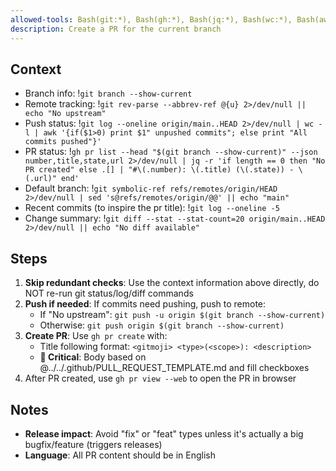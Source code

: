 ```yaml
---
allowed-tools: Bash(git:*), Bash(gh:*), Bash(jq:*), Bash(wc:*), Bash(awk:*), Bash(sed:*), Bash(echo:*), Base(print:*)
description: Create a PR for the current branch
---
```


<ultrathink />

## Context

- Branch info: !`git branch --show-current`
- Remote tracking: !`git rev-parse --abbrev-ref @{u} 2>/dev/null || echo "No upstream"`
- Push status: !`git log --oneline origin/main..HEAD 2>/dev/null | wc -l | awk '{if($1>0) print $1" unpushed commits"; else print "All commits pushed"}'`
- PR status: !`gh pr list --head "$(git branch --show-current)" --json number,title,state,url 2>/dev/null | jq -r 'if length == 0 then "No PR created" else .[] | "#\(.number): \(.title) (\(.state)) - \(.url)" end'`
- Default branch: !`git symbolic-ref refs/remotes/origin/HEAD 2>/dev/null | sed 's@refs/remotes/origin/@@' || echo "main"`
- Recent commits (to inspire the pr title): !`git log --oneline -5`
- Change summary: !`git diff --stat --stat-count=20 origin/main..HEAD 2>/dev/null || echo "No diff available"`

## Steps

1. **Skip redundant checks**: Use the context information above directly,
   do NOT re-run git status/log/diff commands
2. **Push if needed**: If commits need pushing, push to remote:
   - If "No upstream": `git push -u origin $(git branch --show-current)`
   - Otherwise: `git push origin $(git branch --show-current)`
3. **Create PR**: Use `gh pr create` with:
   - Title following format: `<gitmoji> <type>(<scope>): <description>`
   - **🚨 Critical**: Body based on @../../.github/PULL_REQUEST_TEMPLATE.md and fill checkboxes
4. After PR created, use `gh pr view --web` to open the PR in browser

## Notes

- **Release impact**: Avoid "fix" or "feat" types unless it's actually a big
  bugfix/feature (triggers releases)
- **Language**: All PR content should be in English
